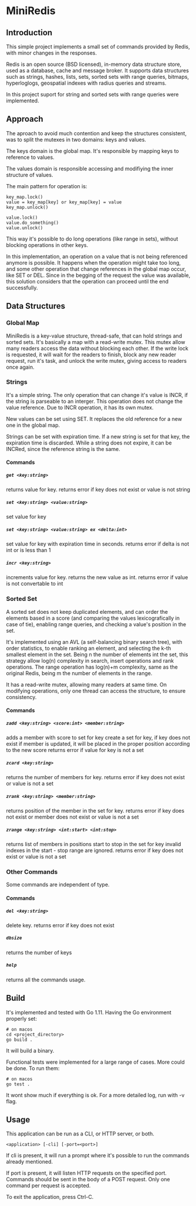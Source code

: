 # MiniRedis

## Introduction

This simple project implements a small set of commands provided by Redis, with
minor changes in the responses.

Redis is an open source (BSD licensed), in-memory data structure store, used as
a database, cache and message broker. It supports data structures such as
strings, hashes, lists, sets, sorted sets with range queries, bitmaps,
hyperloglogs, geospatial indexes with radius queries and streams. 

In this project suport for string and sorted sets with range queries were
implemented.

## Approach

The aproach to avoid much contention and keep the structures consistent, was to
split the mutexes in two domains: keys and values.

The keys domain is the global map. It's responsible by mapping keys to
reference to values.

The values domain is responsible accessing and modifiying the inner structure
of values.

The main pattern for operation is:

```
key_map.lock()
value = key_map[key] or key_map[key] = value
key_map.unlock()

value.lock()
value.do_something()
value.unlock()
```

This way it's possible to do long operations (like range in sets), without
blocking operations in other keys.

In this implementation, an operation on a value that is not being referenced
anymore is possible. It happens when the operation might take too long, and
some other operation that change references in the global map occur, like SET
or DEL. Since in the begging of the request the value was available, this
solution considers that the operation can proceed until the end successfully.

## Data Structures

### Global Map

MiniRedis is a key-value structure, thread-safe, that can hold strings and
sorted sets. It's basically a map with a read-write mutex. This mutex allow
many readers access the data without blocking each other. If the write lock
is requested, it will wait for the readers to finish, block any new reader
request, run it's task, and unlock the write mutex, giving access to
readers once again.

### Strings

It's a simple string. The only operation that can change it's value is
INCR, if the string is parseable to an interger. This operation does not
change the value reference. Due to INCR operation, it has its own mutex.

New values can be set using SET. It replaces the old reference for a new
one in the global map.

Strings can be set with expiration time. If a new string is set for that
key, the expiration time is discarded. While a string does not expire, it
can be INCRed, since the reference string is the same.

#### Commands

##### `get <key:string>`

returns value for key. returns error if key does not exist or value is not
string

##### `set <key:string> <value:string>`

set value for key

##### `set <key:string> <value:string> ex <delta:int>`

set value for key with expiration time in seconds. returns error if delta is
not int or is less than 1

##### `incr <key:string>`

increments value for key. returns the new value as int. returns error if
value is not convertable to int

### Sorted Set

A sorted set does not keep duplicated elements, and can order the elements
based in a score (and comparing the values lexicografically in case of tie),
enabling range queries, and checking a value's position in the set.

It's implemented using an AVL (a self-balancing binary search tree), with order
statistics, to enable ranking an element, and selecting the k-th smallest
element in the set. Being n the number of elements int the set, this strategy
allow log(n) complexity in search, insert operations and rank operations. The
range operation has log(n)+m complexity, same as the original Redis, being m
the number of elements in the range.

It has a read-write mutex, allowing many readers at same time. On modifying
operations, only one thread can access the structure, to ensure consistency.

#### Commands

##### `zadd <key:string> <score:int> <member:string>`

adds a member with score to set for key create a set for key, if key does
not exist if member is updated, it will be placed in the proper position
according to the new score returns error if value for key is not a set

##### `zcard <key:string>`

returns the number of members for key. returns error if key does not exist
or value is not a set

##### `zrank <key:string> <member:string>`

returns position of the member in the set for key. returns error if key does
not exist or member does not exist or value is not a set

##### `zrange <key:string> <int:start> <int:stop>`

returns list of members in positions start to stop in the set for key
invalid indexes in the start - stop range are ignored. returns error if key
does not exist or value is not a set

### Other Commands

Some commands are independent of type.

#### Commands

##### `del <key:string>`

delete key. returns error if key does not exist

##### `dbsize`

returns the number of keys

##### `help`

returns all the commands usage.

## Build

It's implemented and tested with Go 1.11. Having the Go environment properly set:

```
# on macos
cd <project_directory>
go build .
```

It will build a binary.

Functional tests were implemented for a large range of cases. More could be done. To run them:

```
# on macos
go test .
```

It wont show much if everything is ok. For a more detailed log, run with -v flag.

## Usage

This application can be run as a CLI, or HTTP server, or both.

`<application> [-cli] [-port=<port>]`

If cli is present, it will run a prompt where it's possible to run the commands
already mentioned.

If port is present, it will listen HTTP requests on the specified port.
Commands should be sent in the body of a POST request. Only one command per request is accepted.

To exit the application, press Ctrl-C.
